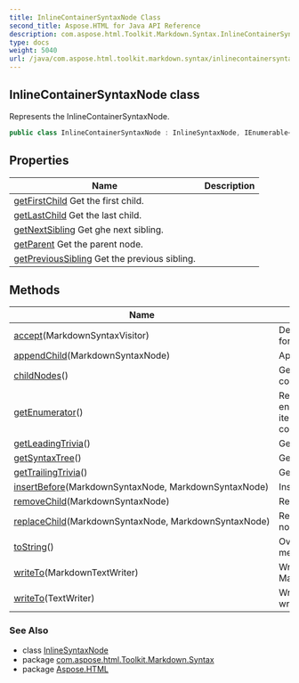 ```yaml
---
title: InlineContainerSyntaxNode Class
second_title: Aspose.HTML for Java API Reference
description: com.aspose.html.Toolkit.Markdown.Syntax.InlineContainerSyntaxNode class. Represents the InlineContainerSyntaxNode
type: docs
weight: 5040
url: /java/com.aspose.html.toolkit.markdown.syntax/inlinecontainersyntaxnode/
---
```

## InlineContainerSyntaxNode class

Represents the InlineContainerSyntaxNode.

```java
public class InlineContainerSyntaxNode : InlineSyntaxNode, IEnumerable<InlineSyntaxNode>
```

## Properties

| Name | Description |
| --- | --- |
| [getFirstChild](../../com.aspose.html.toolkit.markdown.syntax/markdownsyntaxnode/firstchild/) Get the first child. |
| [getLastChild](../../com.aspose.html.toolkit.markdown.syntax/markdownsyntaxnode/lastchild/) Get the last child. |
| [getNextSibling](../../com.aspose.html.toolkit.markdown.syntax/markdownsyntaxnode/nextsibling/) Get ghe next sibling. |
| [getParent](../../com.aspose.html.toolkit.markdown.syntax/markdownsyntaxnode/parent/) Get the parent node. |
| [getPreviousSibling](../../com.aspose.html.toolkit.markdown.syntax/markdownsyntaxnode/previoussibling/) Get the previous sibling. |

## Methods

| Name | Description |
| --- | --- |
| [accept](../../com.aspose.html.toolkit.markdown.syntax/inlinecontainersyntaxnode/accept/)(MarkdownSyntaxVisitor) | Defines the interface for accept visitor. |
| [appendChild](../../com.aspose.html.toolkit.markdown.syntax/markdownsyntaxnode/appendchild/)(MarkdownSyntaxNode) | Append child node. |
| [childNodes](../../com.aspose.html.toolkit.markdown.syntax/markdownsyntaxnode/childnodes/)() | Get the child nodes collection. |
| [getEnumerator](../../com.aspose.html.toolkit.markdown.syntax/inlinecontainersyntaxnode/getenumerator/)() | Returns an enumerator that iterates through the collection. |
| [getLeadingTrivia](../../com.aspose.html.toolkit.markdown.syntax/markdownsyntaxnode/getleadingtrivia/)() | Get the leading trivia. |
| [getSyntaxTree](../../com.aspose.html.toolkit.markdown.syntax/markdownsyntaxnode/getsyntaxtree/)() | Get the syntax tree. |
| [getTrailingTrivia](../../com.aspose.html.toolkit.markdown.syntax/markdownsyntaxnode/gettrailingtrivia/)() | Get the Trailing trivia. |
| [insertBefore](../../com.aspose.html.toolkit.markdown.syntax/markdownsyntaxnode/insertbefore/)(MarkdownSyntaxNode, MarkdownSyntaxNode) | Insert before node. |
| [removeChild](../../com.aspose.html.toolkit.markdown.syntax/markdownsyntaxnode/removechild/)(MarkdownSyntaxNode) | Remove the child. |
| [replaceChild](../../com.aspose.html.toolkit.markdown.syntax/markdownsyntaxnode/replacechild/)(MarkdownSyntaxNode, MarkdownSyntaxNode) | Replace the child node. |
| [toString](../../com.aspose.html.toolkit.markdown.syntax/markdownsyntaxnode/toString/)() | Override ToString method. |
| [writeTo](../../com.aspose.html.toolkit.markdown.syntax/markdownsyntaxnode/writeto/)(MarkdownTextWriter) | Write to MarkdownTextWriter. |
| [writeTo](../../com.aspose.html.toolkit.markdown.syntax/markdownsyntaxnode/writeto/)(TextWriter) | Write nodes to text writer. |

### See Also

* class [InlineSyntaxNode](../inlinesyntaxnode/)
* package [com.aspose.html.Toolkit.Markdown.Syntax](../../com.aspose.html.toolkit.markdown.syntax/)
* package [Aspose.HTML](../../)
